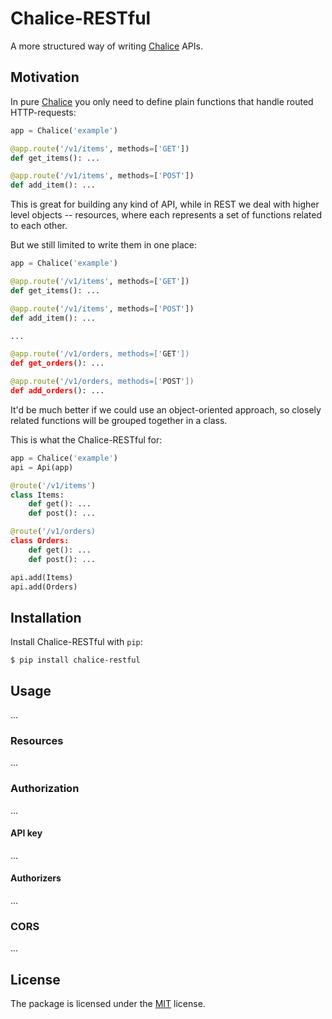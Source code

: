 # Chalice-RESTful

A more structured way of writing [Chalice](https://github.com/aws/chalice) APIs.

## Motivation

In pure [Chalice](https://github.com/aws/chalice) you only need to define plain functions
that handle routed HTTP-requests:

``` python
app = Chalice('example')

@app.route('/v1/items', methods=['GET'])
def get_items(): ...

@app.route('/v1/items', methods=['POST'])
def add_item(): ...
```

This is great for building any kind of API, while in REST we deal with
higher level objects -- resources, where each represents a set of functions
related to each other.

But we still limited to write them in one place:

``` python
app = Chalice('example')

@app.route('/v1/items', methods=['GET'])
def get_items(): ...

@app.route('/v1/items', methods=['POST'])
def add_item(): ...

...

@app.route('/v1/orders, methods=['GET'])
def get_orders(): ...

@app.route('/v1/orders, methods=['POST'])
def add_orders(): ...
```

It'd be much better if we could use an object-oriented approach, so closely related functions
will be grouped together in a class.

This is what the Chalice-RESTful for:

``` python
app = Chalice('example')
api = Api(app)

@route('/v1/items')
class Items:
    def get(): ...
    def post(): ...

@route('/v1/orders)
class Orders:
    def get(): ...
    def post(): ...

api.add(Items)
api.add(Orders)
```

## Installation

Install Chalice-RESTful with `pip`:

``` shell
$ pip install chalice-restful
```

## Usage

...

### Resources

...

### Authorization

...

#### API key

...

#### Authorizers

...

### CORS

...

## License

The package is licensed under the [MIT](https://github.com/JoshuaLight/chalice-restul/blob/master/LICENSE) license.
